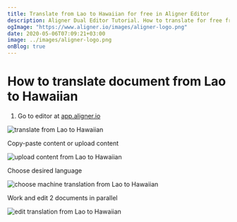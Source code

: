```yaml
---
title: Translate from Lao to Hawaiian for free in Aligner Editor
description: Aligner Dual Editor Tutorial. How to translate for free from Lao to Hawaiian. Aligner is multilingual document management platform. 
ogImage: "https://www.aligner.io/images/aligner-logo.png"
date: 2020-05-06T07:09:21+03:00
image: ../images/aligner-logo.png
onBlog: true
---
```


# How to translate document from Lao to Hawaiian

1. Go to editor at [app.aligner.io](https://app.aligner.io "Aligner App web page")

![translate from Lao to Hawaiian](../aligner-blank-editor.png "translate from Lao to Hawaiian")

Copy-paste content or upload content

![upload content from Lao to Hawaiian](../aligner-uploaded-document.png "upload content from Lao to Hawaiian")

Choose desired language

![choose machine translation from Lao to Hawaiian](../aligner-language-dropdown.png "choose machine translation from Lao to Hawaiian")

Work and edit 2 documents in parallel

![edit translation from Lao to Hawaiian](../aligner-double-sitded-editor.png "edit translation from Lao to Hawaiian")

